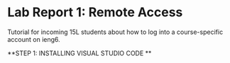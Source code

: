 
# Lab Report 1: Remote Access
Tutorial for incoming 15L students about how to log into a course-specific account on ieng6.

**STEP 1: INSTALLING VISUAL STUDIO CODE **
